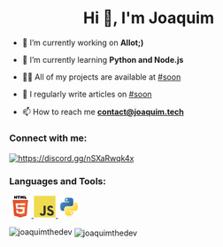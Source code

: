<h1 align="center">Hi 👋, I'm Joaquim</h1>

- 🔭 I’m currently working on **Allot;)**

- 🌱 I’m currently learning **Python and Node.js**

- 👨‍💻 All of my projects are available at [#soon](#soon)

- 📝 I regularly write articles on [#soon](#soon)

- 📫 How to reach me **contact@joaquim.tech**


<h3 align="left">Connect with me:</h3>
<p align="left">
<a href="[https://discord.gg/https://discord.gg/nSXaRwqk4x](https://discord.com/users/985024262740008991)" target="blank"><img align="center" src="https://raw.githubusercontent.com/rahuldkjain/github-profile-readme-generator/master/src/images/icons/Social/discord.svg" alt="https://discord.gg/nSXaRwqk4x" height="30" width="40" /></a>
</p>

<h3 align="left">Languages and Tools:</h3>
<p align="left"> <a href="https://www.w3.org/html/" target="_blank" rel="noreferrer"> <img src="https://raw.githubusercontent.com/devicons/devicon/master/icons/html5/html5-original-wordmark.svg" alt="html5" width="40" height="40"/> </a> <a href="https://developer.mozilla.org/en-US/docs/Web/JavaScript" target="_blank" rel="noreferrer"> <img src="https://raw.githubusercontent.com/devicons/devicon/master/icons/javascript/javascript-original.svg" alt="javascript" width="40" height="40"/> </a> <a href="https://www.python.org" target="_blank" rel="noreferrer"> <img src="https://raw.githubusercontent.com/devicons/devicon/master/icons/python/python-original.svg" alt="python" width="40" height="40"/> </a> </p>

<p><img align="left" src="https://github-readme-stats.vercel.app/api/top-langs?username=joaquimthedev&show_icons=true&locale=en&layout=compact" alt="joaquimthedev" /></p>

<p>&nbsp;<img align="center" src="https://github-readme-stats.vercel.app/api?username=joaquimthedev&show_icons=true&locale=en" alt="joaquimthedev" /></p>
